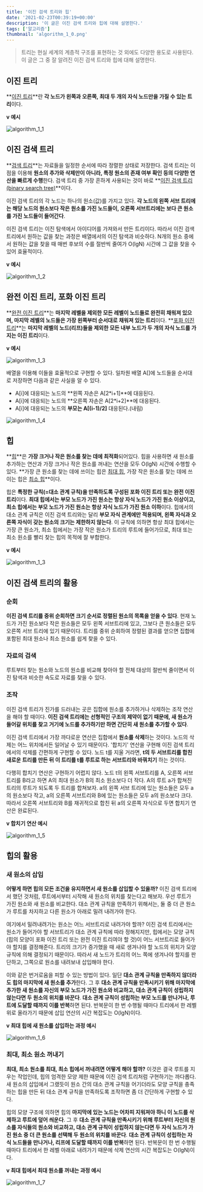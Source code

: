 ```yaml
---
title: '이진 검색 트리와 힙'
date: '2021-02-23T00:39:19+00:00'
description: '이 글은 이진 검색 트리와 힙에 대해 설명한다.'
tags: ['알고리즘']
thumbnail: 'algorithm_1_0.png'
---
```


> 트리는 현실 세계의 계층적 구조를 표현하는 것 외에도 다양한 용도로 사용된다. 이 글은 그 중 잘 알려진 이진 검색 트리와 힙에 대해 설명한다.

## 이진 트리

**<u>이진 트리</u>**란 **각 노드가 왼쪽과 오른쪽, 최대 두 개의 자식 노드만을 가질 수 있는 트리**이다.

**v 예시**

![algorithm_1_1](algorithm_1_1.png)

## 이진 검색 트리

**<u>검색 트리</u>**는 자료들을 일정한 순서에 따라 정렬한 상태로 저장한다. 검색 트리는 이 점을 이용해 **원소의 추가와 삭제만이 아니라, 특정 원소의 존재 여부 확인 등의 다양한 연산을 빠르게 수행**한다. 검색 트리 중 가장 흔하게 사용되는 것이 바로 **<u>이진 검색 트리(binary search tree)</u>**이다.

이진 검색 트리의 각 노드는 하나의 원소(값)를 가지고 있다. **각 노드의 왼쪽 서브 트리에는 해당 노드의 원소보다 작은 원소를 가진 노드들이, 오른쪽 서브트리에는 보다 큰 원소를 가진 노드들이 들어간다**.

이진 검색 트리는 이진 탐색에서 아이디어를 가져와서 만든 트리이다. 따라서 이진 검색 트리에서 원하는 값을 찾는 과정은 배열에서의 이진 탐색과 비슷하다. N개의 원소 중에서 원하는 값을 찾을 때 매번 후보의 수를 절반씩 줄여가 O(lgN) 시간에 그 값을 찾을 수 있어 효율적이다.

**v 예시**

![algorithm_1_2](algorithm_1_2.png)

## 완전 이진 트리, 포화 이진 트리

**<u>완전 이진 트리</u>**는 **마지막 레벨을 제외한 모든 레벨이 노드들로 완전히 채워져 있으며, 마지막 레벨의 노드들은 가장 왼쪽부터 순서대로 채워져 있는 트리**이다. **<u>포화 이진 트리</u>**는 **마지막 레벨의 노드(리프)들을 제외한 모든 내부 노드가 두 개의 자식 노드를 가지는 이진 트리**이다.

**v 예시**

![algorithm_1_3](algorithm_1_3.png)

배열을 이용해 이들을 효율적으로 구현할 수 있다. 일차원 배열 A[]에 노드들을 순서대로 저장하면 다음과 같은 사실을 알 수 있다.

- A[i]에 대응되는 노드의 **왼쪽 자손은 A[2*i+1]**에 대응된다.
- A[i]에 대응되는 노드의 **오른쪽 자손은 A[2*i+2]**에 대응된다.
- A[i]에 대응되는 노드의 **부모는 A[(i-1)/2]** 대응된다.(내림)

![algorithm_1_4](algorithm_1_4.png)

## 힙

**<u>힙</u>**은 **가장 크거나 작은 원소를 찾는 데에 최적화**되어있다. 힙을 사용하면 새 원소를 추가하는 연산과 가장 크거나 작은 원소를 꺼내는 연산을 모두 O(lgN) 시간에 수행할 수 있다. **가장 큰 원소를 찾는 데에 쓰이는 힙은 <u>최대 힙</u>, 가장 작은 원소를 찾는 데에 쓰이는 힙은 <u>최소 힙</u>**이다.

힙은 **특정한 규칙(=대소 관계 규칙)을 만족하도록 구성된 포화 이진 트리 또는 완전 이진 트리**이다. **최대 힙에서는 부모 노드가 가진 원소는 항상 자식 노드가 가진 원소 이상이고, 최소 힙에서는 부모 노드가 가진 원소는 항상 자식 노드가 가진 원소 이하**이다. 힙에서의 대소 관계 규칙은 이진 검색 트리와는 달리 **부모 자식 관계에만 적용되며, 왼쪽 자식과 오른쪽 자식이 갖는 원소의 크기는 제한하지 않는다**. 이 규칙에 의하면 항상 최대 힙에서는 가장 큰 원소가, 최소 힙에서는 가장 작은 원소가 트리의 루트에 들어가므로, 최대 또는 최소 원소를 빨리 찾는 힙의 목적에 잘 부합한다.

**v 예시**

![algorithm_1_3](algorithm_1_3.png)

## 이진 검색 트리의 활용

### 순회

**이진 검색 트리를 중위 순회하면 크기 순서로 정렬된 원소의 목록을 얻을 수 있다**. 현재 노드가 가진 원소보다 작은 원소들은 모두 왼쪽 서브트리에 있고, 그보다 큰 원소들은 모두 오른쪽 서브 트리에 있기 때문이다. 트리를 중위 순회하여 정렬된 결과를 얻으면 집합에 포함된 최대 원소나 최소 원소를 쉽게 찾을 수 있다.

### 자료의 검색

루트부터 찾는 원소와 노드의 원소를 비교해 찾아야 할 전체 대상의 절반씩 줄이면서 이진 탐색과 비슷한 속도로 자료를 찾을 수 있다.

### 조작

이진 검색 트리가 진가를 드러내는 곳은 집합에 원소를 추가하거나 삭제하는 조작 연산을 해야 할 때이다. **이진 검색 트리에는 선형적인 구조의 제약이 없기 때문에, 새 원소가 들어갈 위치를 찾고 거기에 노드를 추가하기만 하면 간단히 새 원소를 추가할 수 있다**.

이진 검색 트리에서 가장 까다로운 연산은 집합에서 **원소를 삭제**하는 것이다. 노드의 삭제는 어느 위치에서든 일어날 수 있기 때문이다. '합치기' 연산을 구현해 이진 검색 트리에서의 삭제를 간편하게 구현할 수 있다. 노드 t를 지울 거라면, **t의 두 서브트리를 합친 새로운 트리를 만든 뒤 이 트리를 t를 루트로 하는 서브트리와 바꿔치기** 하는 것이다.

다행히 합치기 연산은 구현하기 어렵지 않다. 노드 t의 왼쪽 서브트리를 A, 오른쪽 서브트리를 B라고 하면 A의 최대 원소가 B의 최소 원소보다 더 작다. A의 루트 a가 합쳐진 트리의 루트가 되도록 두 트리를 합쳐보자. a의 왼쪽 서브 트리에 있는 원소들은 모두 a의 원소보다 작고, a의 오른쪽 서브트리와 B에 있는 원소들은 모두 a의 원소보다 크다. 따라서 오른쪽 서브트리와 B를 재귀적으로 합친 뒤 a의 오른쪽 자식으로 두면 합치기 연산은 완료된다.

**v 합치기 연산 예시**

![algorithm_1_5](algorithm_1_5.png)

## 힙의 활용

### 새 원소의 삽입

**어떻게 하면 힙의 모든 조건을 유지하면서 새 원소를 삽입할 수 있을까?** 이진 검색 트리에서 했던 것처럼, 루트에서부터 시작해 새 원소의 위치를 찾는다고 해보자. 우선 루트가 가진 원소와 새 원소를 비교한다. 대소 관계 규칙을 만족하기 위해서는, 둘 중 더 큰 원소가 루트를 차지하고 다른 원소가 아래로 밀려 내려가야 한다.

여기에서 밀려내려가는 원소는 어느 서브트리로 내려가야 할까? 이진 검색 트리에서는 원소가 들어가야 할 서브트리가 대소 관계 규칙에 따라 정해지지만, 힙에서는 모양 규칙(힙의 모양이 포화 이진 트리 또는 완전 이진 트리여야 할 것)이 어느 서브트리로 들어가야 할지를 결정해준다. 트리의 크기가 증가했을 때 새로 생겨나야 할 노드의 위치가 모양 규칙에 의해 결정되기 때문이다. 따라서 새 노드가 트리의 어느 쪽에 생겨나야 할지를 판단하고, 그쪽으로 원소를 내려보내 삽입해야 한다.

이와 같은 번거로움을 피할 수 있는 방법이 있다. 일단 **대소 관계 규칙을 만족하지 않더라도 힙의 마지막에 새 원소를 추가**한다. 그 후 **대소 관계 규칙을 만족시키기 위해 마지막에 추가한 새 원소를 자신의 부모 노드가 가진 원소와 비교하고, 대소 관계 규칙이 성립하지 않는다면 두 원소의 위치를 바꾼다**. **대소 관계 규칙이 성립하는 부모 노드를 만나거나, 루트에 도달할 때까지 이를 반복**하면 된다. 반복문이 한 번 수행될 때마다 트리에서 한 레벨 위로 올라가기 때문에 삽입 연산의 시간 복잡도는 O(lgN)이다.

**v 최대 힙에 새 원소를 삽입하는 과정 예시**

![algorithm_1_6](algorithm_1_6.png)

### 최대, 최소 원소 꺼내기

**최대, 최소 원소를 최대, 최소 힙에서 꺼내려면 어떻게 해야 할까?** 이것은 결국 루트를 지우는 작업인데, 힙의 엄격한 모양 제한 때문에 이진 검색 트리처럼 구현하기는 까다롭다. 새 원소의 삽입에서 그랬듯이 원소 간의 대소 관계 규칙을 어기더라도 모양 규칙을 충족하는 힙을 만든 뒤 대소 관계 규칙을 만족하도록 조작하면 좀 더 간단하게 구현할 수 있다.

힙의 모양 구조에 의하면 힙의 **마지막에 있는 노드는 어차피 지워져야 하니 이 노드를 삭제하고 루트에 덮어 씌운다**. 그 후 **대소 관계 규칙을 만족시키기 위해 루트부터 자신의 원소를 자식들의 원소와 비교하고, 대소 관계 규칙이 성립하지 않는다면 두 자식 노드가 가진 원소 중 더 큰 원소를 선택해 두 원소의 위치를 바꾼다**. **대소 관계 규칙이 성립하는 자식 노드들을 만나거나, 리프에 도달할 때까지 이를 반복**하면 된다. 반복문이 한 번 수행될 때마다 트리에서 한 레벨 아래로 내려가기 때문에 삭제 연산의 시간 복잡도는 O(lgN)이다.

**v 최대 힙에서 최대 원소를 꺼내는 과정 예시**

![algorithm_1_7](algorithm_1_7.png)
